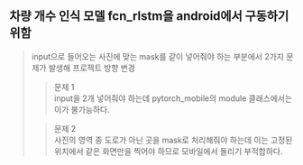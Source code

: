 ## 차량 개수 인식 모델 fcn_rlstm을 android에서 구동하기 위함  
> input으로 들어오는 사진에 맞는 mask를 같이 넣어줘야 하는 부분에서 2가지 문제가 발생해 프로젝트 방향 변경  
> > 문제 1  
> > input을 2개 넣어줘야 하는데 pytorch_mobile의 module 클래스에서는 이가 불가능하다.  
>   
> > 문제 2  
> 사진의 영역 중 도로가 아닌 곳을 mask로 처리해줘야 하는데 이는 고정된 위치에서 같은 화면만을 찍어야 하므로 모바일에서 돌리기 부적합하다.